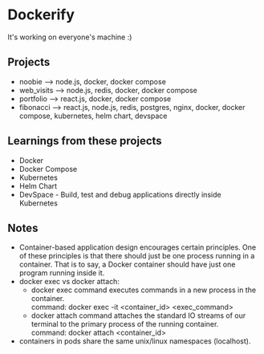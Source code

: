 # Dockerify

It's working on everyone's machine :)

## Projects

- noobie --> node.js, docker, docker compose
- web_visits --> node.js, redis, docker, docker compose
- portfolio --> react.js, docker, docker compose
- fibonacci --> react.js, node.js, redis, postgres, nginx, docker, docker compose, kubernetes, helm chart, devspace

## Learnings from these projects

- Docker
- Docker Compose
- Kubernetes
- Helm Chart
- DevSpace - Build, test and debug applications directly inside Kubernetes

## Notes

- Container-based application design encourages certain principles. One of these principles is that there should just be one process running in a container. That is to say, a Docker container should have just one program running inside it.
- docker exec vs docker attach:
  - docker exec command executes commands in a new process in the container.  
    command: docker exec -it <container_id> <exec_command>
  - docker attach command attaches the standard IO streams of our terminal to the primary process of the running container.  
    command: docker attach <container_id>
- containers in pods share the same unix/linux namespaces (localhost).
